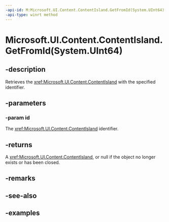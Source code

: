 ```yaml
---
-api-id: M:Microsoft.UI.Content.ContentIsland.GetFromId(System.UInt64)
-api-type: winrt method
---
```


# Microsoft.UI.Content.ContentIsland.GetFromId(System.UInt64)

<!--
public static Microsoft.UI.Content.ContentIsland GetFromId (ulong id);
-->

## -description

Retrieves the <xref:Microsoft.UI.Content.ContentIsland> with the specified identifier.

## -parameters

### -param id

The <xref:Microsoft.UI.Content.ContentIsland> identifier.

## -returns

A <xref:Microsoft.UI.Content.ContentIsland>, or null if the object no longer exists or has been closed.

## -remarks

## -see-also

## -examples
